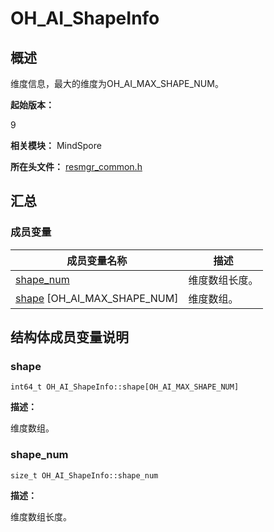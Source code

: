 # OH_AI_ShapeInfo


## 概述

维度信息，最大的维度为OH_AI_MAX_SHAPE_NUM。

**起始版本：**

9

**相关模块：** MindSpore

**所在头文件：** [resmgr_common.h](capi-model_8h.md)


## 汇总


### 成员变量

| 成员变量名称 | 描述 |
| -------- | -------- |
| [shape_num](#shape_num) | 维度数组长度。 |
| [shape](#shape) [OH_AI_MAX_SHAPE_NUM] | 维度数组。 |


## 结构体成员变量说明


### shape


```
int64_t OH_AI_ShapeInfo::shape[OH_AI_MAX_SHAPE_NUM]
```

**描述：**

维度数组。


### shape_num


```
size_t OH_AI_ShapeInfo::shape_num
```

**描述：**

维度数组长度。
